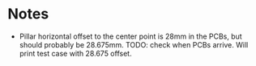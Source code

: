# Notes

* Pillar horizontal offset to the center point is 28mm in the PCBs, but should probably be 28.675mm. TODO: check when PCBs arrive. Will print test case with 28.675 offset.
